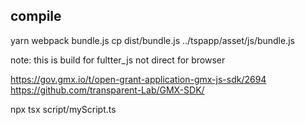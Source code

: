 ## compile

yarn webpack bundle.js
cp dist/bundle.js ../tspapp/asset/js/bundle.js

note: this is build for fultter_js not direct for browser

https://gov.gmx.io/t/open-grant-application-gmx-js-sdk/2694
https://github.com/transparent-Lab/GMX-SDK/

npx tsx script/myScript.ts

